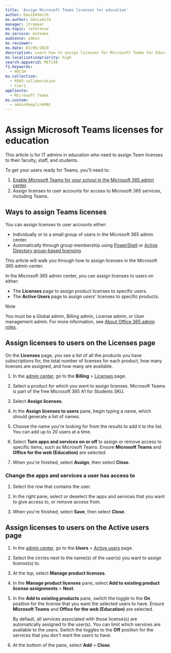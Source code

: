 ```yaml
---
title: 'Assign Microsoft Teams licenses for education'
author: DaniEASmith
ms.author: danismith
manager: jtremper
ms.topic: reference
ms.service: msteams
audience: admin
ms.reviewer: 
ms.date: 03/05/2020
description: Learn how to assign licenses for Microsoft Teams for Education.
ms.localizationpriority: high
search.appverid: MET150
f1.keywords: 
  - NOCSH
ms.collection: 
  - M365-collaboration
  - tier1
appliesto: 
  - Microsoft Teams
ms.custom: 
  - admindeeplinkMAC
---
```


# Assign Microsoft Teams licenses for education

This article is for IT admins in education who need to assign Team licenses to their faculty, staff, and students.

To get your users ready for Teams, you'll need to:

1. [Enable Microsoft Teams for your school in the Microsoft 365 admin center](/microsoft-365/education/intune-edu-trial/enable-microsoft-teams).
2. Assign licenses to user accounts for access to Microsoft 365 services, including Teams.

## Ways to assign Teams licenses

You can assign licenses to user accounts either:

- Individually or to a small group of users in the Microsoft 365 admin center.
- Automatically through group membership using [PowerShell](/office365/enterprise/powershell/assign-licenses-to-user-accounts-with-office-365-powershell) or [Active Directory group-based licensing](/azure/active-directory/users-groups-roles/licensing-groups-assign).

This article will walk you through how to assign licenses in the Microsoft 365 admin center.

In the Microsoft 365 admin center, you can assign licenses to users on either:

- The **Licenses** page to assign product licenses to specific users.
- The **Active Users** page to assign users' licenses to specific products.

> [!NOTE]
> You must be a Global admin, Billing admin, License admin, or User management admin. For more information, see [About Office 365 admin roles](/microsoft-365/admin/add-users/about-admin-roles).

## Assign licenses to users on the Licenses page

On the **Licenses** page, you see a list of all the products you have subscriptions for, the total number of licenses for each product, how many licenses are assigned, and how many are available.

1. In the [admin center](https://go.microsoft.com/fwlink/p/?linkid=2024339), go to the **Billing** > [Licenses](https://go.microsoft.com/fwlink/p/?linkid=842264) page.

2. Select a product for which you want to assign licenses. Microsoft Teams is part of the free Microsoft 365 A1 for Students SKU.

3. Select **Assign licenses**.

4. In the **Assign licenses to users** pane, begin typing a name, which should generate a list of names.

5. Choose the name you're looking for from the results to add it to the list. You can add up to 20 users at a time.

6. Select **Turn apps and services on or off** to assign or remove access to specific items, such as Microsoft Teams. Ensure **Microsoft Teams** and **Office for the web (Education)** are selected.

7. When you're finished, select **Assign**, then select **Close**.

### Change the apps and services a user has access to

1. Select the row that contains the user.

2. In the right pane, select or deselect the apps and services that you want to give access to, or remove access from.

3. When you're finished, select **Save**, then select **Close**.

## Assign licenses to users on the Active users page

1. In the [admin center](https://go.microsoft.com/fwlink/p/?linkid=2024339), go to the **Users** > [Active users](https://go.microsoft.com/fwlink/p/?linkid=834822) page.

2. Select the circles next to the name(s) of the user(s) you want to assign license(s) to.

3. At the top, select **Manage product licenses**.

4. In the **Manage product licenses** pane, select **Add to existing product license assignments** > **Next**.

5. In the **Add to existing products** pane, switch the toggle to the **On** position for the license that you want the selected users to have. Ensure **Microsoft Teams** and **Office for the web (Education)** are selected.

   By default, all services associated with those license(s) are automatically assigned to the user(s). You can limit which services are available to the users. Switch the toggles to the **Off** position for the services that you don't want the users to have.

6. At the bottom of the pane, select **Add** > **Close**.
